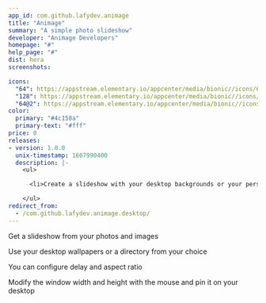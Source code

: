 ```yaml
---
app_id: com.github.lafydev.animage
title: "Animage"
summary: "A simple photo slideshow"
developer: "Animage Developers"
homepage: "#"
help_page: "#"
dist: hera
screenshots:

icons:
  "64": https://appstream.elementary.io/appcenter/media/bionic//icons/64x64/com.github.lafydev.animage_com.github.lafydev.animage.png
  "128": https://appstream.elementary.io/appcenter/media/bionic//icons/128x128/com.github.lafydev.animage_com.github.lafydev.animage.png
  "64@2": https://appstream.elementary.io/appcenter/media/bionic//icons/64x64@2/com.github.lafydev.animage_com.github.lafydev.animage.png
color:
  primary: "#4c158a"
  primary-text: "#fff"
price: 0
releases:
- version: 1.0.0
  unix-timestamp: 1607990400
  description: |-
    <ul>

      <li>Create a slideshow with your desktop backgrounds or your personal photos</li>

    </ul>
redirect_from:
  - /com.github.lafydev.animage.desktop/
---
```


<p>Get a slideshow from your photos and images</p>
<p>Use your desktop wallpapers or a directory from your choice</p>
<p>You can configure delay and aspect ratio</p>
<p>Modify the window width and height with the mouse and pin it on your desktop</p>